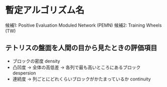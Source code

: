 # 暫定アルゴリズム名

候補1: Positive Evaluation Moduled Network (PEMN)
候補2: Training Wheels (TW)

## テトリスの盤面を人間の目から見たときの評価項目

- ブロックの密度 density
- 凸凹度 -> 全体の高低差 -> 各列で最も高いところにあるブロック despersion
- 連続度 -> 列ごとにどれくらいブロックがかたまっているか continuity